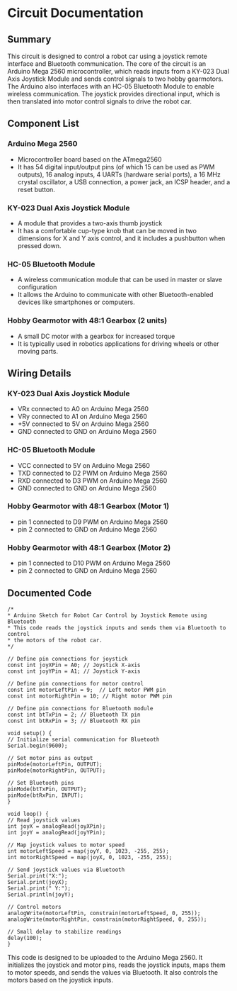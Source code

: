 # **Circuit Documentation**

## **Summary**

This circuit is designed to control a robot car using a joystick remote interface and Bluetooth communication. The core of the circuit is an Arduino Mega 2560 microcontroller, which reads inputs from a KY-023 Dual Axis Joystick Module and sends control signals to two hobby gearmotors. The Arduino also interfaces with an HC-05 Bluetooth Module to enable wireless communication. The joystick provides directional input, which is then translated into motor control signals to drive the robot car.

## **Component List**

### **Arduino Mega 2560**

* Microcontroller board based on the ATmega2560  
* It has 54 digital input/output pins (of which 15 can be used as PWM outputs), 16 analog inputs, 4 UARTs (hardware serial ports), a 16 MHz crystal oscillator, a USB connection, a power jack, an ICSP header, and a reset button.

### **KY-023 Dual Axis Joystick Module**

* A module that provides a two-axis thumb joystick  
* It has a comfortable cup-type knob that can be moved in two dimensions for X and Y axis control, and it includes a pushbutton when pressed down.

### **HC-05 Bluetooth Module**

* A wireless communication module that can be used in master or slave configuration  
* It allows the Arduino to communicate with other Bluetooth-enabled devices like smartphones or computers.

### **Hobby Gearmotor with 48:1 Gearbox (2 units)**

* A small DC motor with a gearbox for increased torque  
* It is typically used in robotics applications for driving wheels or other moving parts.

## **Wiring Details**

### **KY-023 Dual Axis Joystick Module**

* VRx connected to A0 on Arduino Mega 2560  
* VRy connected to A1 on Arduino Mega 2560  
* \+5V connected to 5V on Arduino Mega 2560  
* GND connected to GND on Arduino Mega 2560

### **HC-05 Bluetooth Module**

* VCC connected to 5V on Arduino Mega 2560  
* TXD connected to D2 PWM on Arduino Mega 2560  
* RXD connected to D3 PWM on Arduino Mega 2560  
* GND connected to GND on Arduino Mega 2560

### **Hobby Gearmotor with 48:1 Gearbox (Motor 1\)**

* pin 1 connected to D9 PWM on Arduino Mega 2560  
* pin 2 connected to GND on Arduino Mega 2560

### **Hobby Gearmotor with 48:1 Gearbox (Motor 2\)**

* pin 1 connected to D10 PWM on Arduino Mega 2560  
* pin 2 connected to GND on Arduino Mega 2560

## **Documented Code**

`/*`  
 `* Arduino Sketch for Robot Car Control by Joystick Remote using Bluetooth`  
 `* This code reads the joystick inputs and sends them via Bluetooth to control`  
 `* the motors of the robot car.`  
 `*/`

`// Define pin connections for joystick`  
`const int joyXPin = A0; // Joystick X-axis`  
`const int joyYPin = A1; // Joystick Y-axis`

`// Define pin connections for motor control`  
`const int motorLeftPin = 9;  // Left motor PWM pin`  
`const int motorRightPin = 10; // Right motor PWM pin`

`// Define pin connections for Bluetooth module`  
`const int btTxPin = 2; // Bluetooth TX pin`  
`const int btRxPin = 3; // Bluetooth RX pin`

`void setup() {`  
  `// Initialize serial communication for Bluetooth`  
  `Serial.begin(9600);`  
    
  `// Set motor pins as output`  
  `pinMode(motorLeftPin, OUTPUT);`  
  `pinMode(motorRightPin, OUTPUT);`  
    
  `// Set Bluetooth pins`  
  `pinMode(btTxPin, OUTPUT);`  
  `pinMode(btRxPin, INPUT);`  
`}`

`void loop() {`  
  `// Read joystick values`  
  `int joyX = analogRead(joyXPin);`  
  `int joyY = analogRead(joyYPin);`  
    
  `// Map joystick values to motor speed`  
  `int motorLeftSpeed = map(joyY, 0, 1023, -255, 255);`  
  `int motorRightSpeed = map(joyX, 0, 1023, -255, 255);`  
    
  `// Send joystick values via Bluetooth`  
  `Serial.print("X:");`  
  `Serial.print(joyX);`  
  `Serial.print(" Y:");`  
  `Serial.println(joyY);`  
    
  `// Control motors`  
  `analogWrite(motorLeftPin, constrain(motorLeftSpeed, 0, 255));`  
  `analogWrite(motorRightPin, constrain(motorRightSpeed, 0, 255));`  
    
  `// Small delay to stabilize readings`  
  `delay(100);`  
`}`

This code is designed to be uploaded to the Arduino Mega 2560\. It initializes the joystick and motor pins, reads the joystick inputs, maps them to motor speeds, and sends the values via Bluetooth. It also controls the motors based on the joystick inputs.